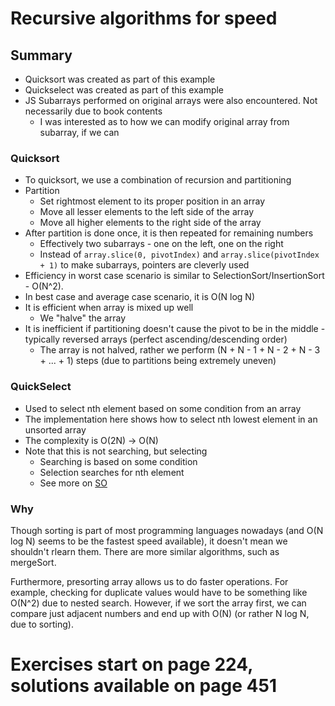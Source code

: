 # Recursive algorithms for speed

## Summary
- Quicksort was created as part of this example
- Quickselect was created as part of this example
- JS Subarrays performed on original arrays were also encountered. Not necessarily due to book contents
  - I was interested as to how we can modify original array from subarray, if we can

### Quicksort
- To quicksort, we use a combination of recursion and partitioning
- Partition
  - Set rightmost element to its proper position in an array
  - Move all lesser elements to the left side of the array
  - Move all higher elements to the right side of the array
- After partition is done once, it is then repeated for remaining numbers
  - Effectively two subarrays - one on the left, one on the right
  - Instead of `array.slice(0, pivotIndex)` and `array.slice(pivotIndex + 1)` to make subarrays, pointers are cleverly used
- Efficiency in worst case scenario is similar to SelectionSort/InsertionSort - O(N^2). 
- In best case and average case scenario, it is O(N log N)
- It is efficient when array is mixed up well
  - We "halve" the array
- It is inefficient if partitioning doesn't cause the pivot to be in the middle - typically reversed arrays (perfect ascending/descending order)
  - The array is not halved, rather we perform (N + N - 1 + N - 2 + N - 3 + ... + 1) steps (due to partitions being extremely uneven)

### QuickSelect
- Used to select nth element based on some condition from an array
- The implementation here shows how to select nth lowest element in an unsorted array
- The complexity is O(2N) -> O(N)
- Note that this is not searching, but selecting
  - Searching is based on some condition
  - Selection searches for nth element
  - See more on [SO](https://stackoverflow.com/questions/10863093/difference-between-quickselect-binary-search-selection)

### Why
Though sorting is part of most programming languages nowadays (and O(N log N) seems to be the fastest speed available),
it doesn't mean we shouldn't rlearn them. There are more similar algorithms, such as mergeSort.  
  
Furthermore, presorting array allows us to do faster operations. For example, checking for duplicate values would have to be something like O(N^2) due to nested search. However, if we sort the array first, we can compare just adjacent numbers and end up with O(N) (or rather N log N, due to sorting).

# Exercises start on page 224, solutions available on page 451
